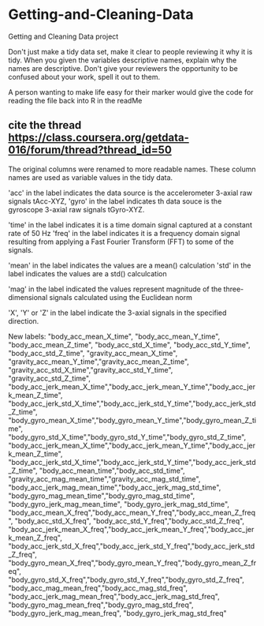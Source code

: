 Getting-and-Cleaning-Data
=========================

Getting and Cleaning Data project

Don't just make a tidy data set, make it clear to people reviewing it why it is tidy. When you given the variables descriptive names, explain why the names are descriptive. Don't give your reviewers the opportunity to be confused about your work, spell it out to them.

A person wanting to make life easy for their marker would give the code for reading the file back into R in the readMe

cite the thread https://class.coursera.org/getdata-016/forum/thread?thread_id=50
------------------------------------------
The original columns were renamed to more readable names.  These column names are used as variable values in the tidy data.

'acc' in the label indicates the data source is the accelerometer 3-axial raw signals tAcc-XYZ,
'gyro' in the label indicates th data souce is the gyroscope 3-axial raw signals tGyro-XYZ.

'time' in the label indicates it is a time domain signal captured at a constant rate of 50 Hz
'freq' in the label indicates it is a frequency domain signal resulting from applying a Fast Fourier Transform (FFT) to some of the signals.

'mean' in the label indicates the values are a mean() calculation
'std' in the label indicates the values are a std() calculcation

'mag' in the label indicated the values represent magnitude of the three-dimensional signals calculated using the Euclidean norm

'X', 'Y' or 'Z' in the label indicate the 3-axial signals in the specified direction.

New labels:
"body_acc_mean_X_time", "body_acc_mean_Y_time", "body_acc_mean_Z_time",
"body_acc_std_X_time", "body_acc_std_Y_time", "body_acc_std_Z_time",
"gravity_acc_mean_X_time", "gravity_acc_mean_Y_time","gravity_acc_mean_Z_time",
"gravity_acc_std_X_time","gravity_acc_std_Y_time", "gravity_acc_std_Z_time",
"body_acc_jerk_mean_X_time","body_acc_jerk_mean_Y_time","body_acc_jerk_mean_Z_time",
"body_acc_jerk_std_X_time","body_acc_jerk_std_Y_time","body_acc_jerk_std_Z_time",
"body_gyro_mean_X_time","body_gyro_mean_Y_time","body_gyro_mean_Z_time",
"body_gyro_std_X_time","body_gyro_std_Y_time","body_gyro_std_Z_time",
"body_acc_jerk_mean_X_time","body_acc_jerk_mean_Y_time","body_acc_jerk_mean_Z_time",
"body_acc_jerk_std_X_time","body_acc_jerk_std_Y_time","body_acc_jerk_std_Z_time",
"body_acc_mean_time","body_acc_std_time",
"gravity_acc_mag_mean_time","gravity_acc_mag_std_time",
"body_acc_jerk_mag_mean_time","body_acc_jerk_mag_std_time",
"body_gyro_mag_mean_time","body_gyro_mag_std_time",
"body_gyro_jerk_mag_mean_time", "body_gyro_jerk_mag_std_time",
"body_acc_mean_X_freq","body_acc_mean_Y_freq","body_acc_mean_Z_freq",
"body_acc_std_X_freq", "body_acc_std_Y_freq","body_acc_std_Z_freq",
"body_acc_jerk_mean_X_freq","body_acc_jerk_mean_Y_freq","body_acc_jerk_mean_Z_freq",
"body_acc_jerk_std_X_freq","body_acc_jerk_std_Y_freq","body_acc_jerk_std_Z_freq",
"body_gyro_mean_X_freq","body_gyro_mean_Y_freq","body_gyro_mean_Z_freq",
"body_gyro_std_X_freq","body_gyro_std_Y_freq","body_gyro_std_Z_freq",
"body_acc_mag_mean_freq","body_acc_mag_std_freq",
"body_acc_jerk_mag_mean_freq","body_acc_jerk_mag_std_freq",
"body_gyro_mag_mean_freq","body_gyro_mag_std_freq",
"body_gyro_jerk_mag_mean_freq", "body_gyro_jerk_mag_std_freq"